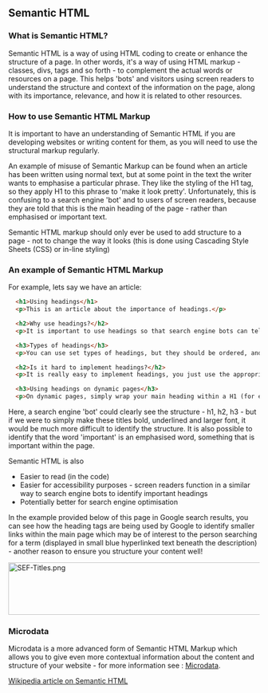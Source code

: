 <!-- Filename: Semantic_HTML_Markup / Display title: Semantic HTML Markup -->

## Semantic HTML

### What is Semantic HTML?

Semantic HTML is a way of using HTML coding to create or enhance the
structure of a page. In other words, it's a way of using HTML markup -
classes, divs, tags and so forth - to complement the actual words or
resources on a page. This helps 'bots' and visitors using screen readers
to understand the structure and context of the information on the page,
along with its importance, relevance, and how it is related to other
resources.

### How to use Semantic HTML Markup

It is important to have an understanding of Semantic HTML if you are
developing websites or writing content for them, as you will need to use
the structural markup regularly.

An example of misuse of Semantic Markup can be found when an article has
been written using normal text, but at some point in the text the writer
wants to emphasise a particular phrase. They like the styling of the H1
tag, so they apply H1 to this phrase to 'make it look pretty'.
Unfortunately, this is confusing to a search engine 'bot' and to users
of screen readers, because they are told that this is the main heading
of the page - rather than emphasised or important text.

Semantic HTML markup should only ever be used to add structure to a
page - not to change the way it looks (this is done using Cascading
Style Sheets (CSS) or in-line styling)

### An example of Semantic HTML Markup

For example, lets say we have an article:

```html
  <h1>Using headings</h1>
  <p>This is an article about the importance of headings.</p>

  <h2>Why use headings?</h2>
  <p>It is important to use headings so that search engine bots can tell what is an <strong>important</strong> part of your article.</p>

  <h3>Types of headings</h3>
  <p>You can use set types of headings, but they should be ordered, and structured, within your page.  H1 should be your page title, with H2 being used for sub-headings of the page.  Any headings within your sub-headings should cascade using H3, H4, and H5 as appropriate.</p>

  <h2>Is it hard to implement headings?</h2>
  <p>It is really easy to implement headings, you just use the appropriate HTML code.</p>

  <h3>Using headings on dynamic pages</h3>
  <p>On dynamic pages, simply wrap your main heading within a H1 (for example, the title of a category listing page would be H1) then wrap all subsequent headings in H2.</p>
```

Here, a search engine 'bot' could clearly see the structure - h1, h2,
h3 - but if we were to simply make these titles bold, underlined and
larger font, it would be much more difficult to identify the structure.
It is also possible to identify that the word 'important' is an
emphasised word, something that is important within the page.

Semantic HTML is also

- Easier to read (in the code)
- Easier for accessibility purposes - screen readers function in a
  similar way to search engine bots to identify important headings
- Potentially better for search engine optimisation

In the example provided below of this page in Google search results, you
can see how the heading tags are being used by Google to identify
smaller links within the main page which may be of interest to the
person searching for a term (displayed in small blue hyperlinked text
beneath the description) - another reason to ensure you structure your
content well!

<img src="https://docs.joomla.org/images/5/58/SEF-Titles.png"
decoding="async" data-file-width="532" data-file-height="105"
width="532" height="105" alt="SEF-Titles.png" />

### Microdata

Microdata is a more advanced form of Semantic HTML Markup which allows
you to give even more contextual information about the content and
structure of your website - for more information see :
[Microdata](https://docs.joomla.org/Microdata "Special:MyLanguage/Microdata").

<a href="http://en.wikipedia.org/wiki/Semantic_HTML"
class="external text" target="_blank"
rel="nofollow noreferrer noopener">Wikipedia article on Semantic
HTML</a>
